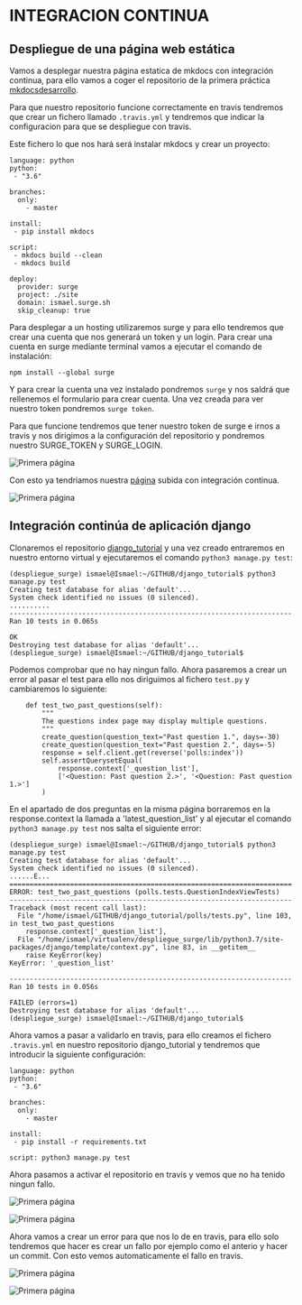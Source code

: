 # INTEGRACION CONTINUA

## Despliegue de una página web estática

Vamos a desplegar nuestra página estatica de mkdocs con integración continua, para ello vamos a coger el repositorio de la primera práctica [mkdocsdesarrollo](https://github.com/ismaelse95/mkdocsdesarrollo).

Para que nuestro repositorio funcione correctamente en travis tendremos que crear un fichero llamado `.travis.yml` y tendremos que indicar la configuracion para que se despliegue con travis.

Este fichero lo que nos hará será instalar mkdocs y crear un proyecto:

~~~
language: python
python:
 - "3.6"

branches:
  only:
    - master

install:
 - pip install mkdocs

script: 
 - mkdocs build --clean
 - mkdocs build

deploy:
  provider: surge
  project: ./site
  domain: ismael.surge.sh
  skip_cleanup: true
~~~

Para desplegar a un hosting utilizaremos surge y para ello tendremos que crear una cuenta que nos generará un token y un login. Para crear una cuenta en surge mediante terminal vamos a ejecutar el comando de instalación:

~~~
npm install --global surge
~~~

Y para crear la cuenta una vez instalado pondremos `surge` y nos saldrá que rellenemos el formulario para crear cuenta. Una vez creada para ver nuestro token pondremos `surge token`.

Para que funcione tendremos que tener nuestro token de surge e irnos a travis y nos dirigimos a la configuración del repositorio y pondremos nuestro SURGE_TOKEN y SURGE_LOGIN. 

![Primera página](img/ic2.png)

Con esto ya tendriamos nuestra [página](http://ismael.surge.sh/) subida con integración continua.

![Primera página](img/ic.png)

## Integración continúa de aplicación django

Clonaremos el repositorio [django_tutorial](https://github.com/josedom24/django_tutorial) y una vez creado entraremos en nuestro entorno virtual y ejecutaremos el comando `python3 manage.py test`:

~~~
(despliegue_surge) ismael@Ismael:~/GITHUB/django_tutorial$ python3 manage.py test
Creating test database for alias 'default'...
System check identified no issues (0 silenced).
..........
----------------------------------------------------------------------
Ran 10 tests in 0.065s

OK
Destroying test database for alias 'default'...
(despliegue_surge) ismael@Ismael:~/GITHUB/django_tutorial$ 
~~~

Podemos comprobar que no hay ningun fallo. Ahora pasaremos a crear un error al pasar el test para ello nos diriguimos al fichero `test.py` y cambiaremos lo siguiente:

~~~
    def test_two_past_questions(self):
        """
        The questions index page may display multiple questions.
        """
        create_question(question_text="Past question 1.", days=-30)
        create_question(question_text="Past question 2.", days=-5)
        response = self.client.get(reverse('polls:index'))
        self.assertQuerysetEqual(
            response.context['_question_list'],
            ['<Question: Past question 2.>', '<Question: Past question 1.>']
        )
~~~

En el apartado de dos preguntas en la misma página borraremos en la response.context la llamada a 'latest_question_list' y al ejecutar el comando `python3 manage.py test` nos salta el siguiente error:

~~~
(despliegue_surge) ismael@Ismael:~/GITHUB/django_tutorial$ python3 manage.py test
Creating test database for alias 'default'...
System check identified no issues (0 silenced).
......E...
======================================================================
ERROR: test_two_past_questions (polls.tests.QuestionIndexViewTests)
----------------------------------------------------------------------
Traceback (most recent call last):
  File "/home/ismael/GITHUB/django_tutorial/polls/tests.py", line 103, in test_two_past_questions
    response.context['_question_list'],
  File "/home/ismael/virtualenv/despliegue_surge/lib/python3.7/site-packages/django/template/context.py", line 83, in __getitem__
    raise KeyError(key)
KeyError: '_question_list'

----------------------------------------------------------------------
Ran 10 tests in 0.056s

FAILED (errors=1)
Destroying test database for alias 'default'...
(despliegue_surge) ismael@Ismael:~/GITHUB/django_tutorial$ 
~~~

Ahora vamos a pasar a validarlo en travis, para ello creamos el fichero `.travis.yml` en nuestro repositorio django_tutorial y tendremos que introducir la siguiente configuración:

~~~
language: python
python:
 - "3.6"

branches:
  only:
    - master

install:
 - pip install -r requirements.txt

script: python3 manage.py test
~~~

Ahora pasamos a activar el repositorio en travis y vemos que no ha tenido ningun fallo.

![Primera página](img/ic3.png)

![Primera página](img/ic4.png)

Ahora vamos a crear un error para que nos lo de en travis, para ello solo tendremos que hacer es crear un fallo por ejemplo como el anterio y hacer un commit. Con esto vemos automaticamente el fallo en travis.

![Primera página](img/ic5.png)

![Primera página](img/ic6.png)